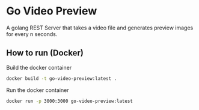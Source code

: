 # Go Video Preview 

A golang REST Server that takes a video file and generates preview images for every n seconds. 

## How to run (Docker)

Build the docker container 
```bash
docker build -t go-video-preview:latest .
```

Run the docker container
```bash
docker run -p 3000:3000 go-video-preview:latest
```

